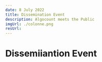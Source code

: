 ```yaml
---
date: 8 July 2022
title: Dissemination Event
description: Algocount meets the Public
imgUrl: ./colonne.png
resUrl: 
---
```


# Dissemiiantion Event 
